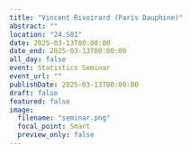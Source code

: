 ```yaml
---
title: "Vincent Rivoirard (Paris Dauphine)"
abstract: ""
location: "24.S01"
date: 2025-03-13T00:00:00
date_end: 2025-03-13T00:00:00
all_day: false
event: Statistics Seminar
event_url: ""
publishDate: 2025-03-13T00:00:00
draft: false
featured: false
image:
  filename: "seminar.png"
  focal_point: Smart
  preview_only: false
---
```

